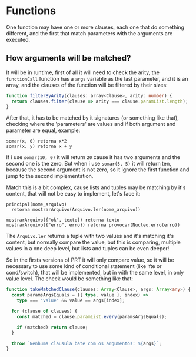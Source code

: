 # Functions

One function may have one or more clauses, each one that do something different, and the first that match parameters with the arguments are executed.

## How arguments will be matched?

It will be in runtime, first of all it will need to check the arity, the `functionCall` function has a `args` variable as the last parameter, and it is an array, and the clauses of the function will be filtered by their sizes:

```ts
function filterByArity(clauses: array<Clause>, arity: number) {
  return clauses.filter(clause => arity === clause.paramList.length);
}
```

After that, it has to be matched by it signatures (or something like that), checking where the 'parameters' are values and if both argument and parameter are equal, example:

```prt
somar(x, 0) retorna x*2
somar(x, y) retorna x + y
```

If i use `somar(10, 0)` it will return `20` cause it has two arguments and the second one is the zero. But when i use `somar(5, 5)` it will return ten, because the second argument is not zero, so it ignore the first function and jump to the second implementation.

<!-- Match this is a bit complex, cause lists may be split as you can see in Haskell, Elixr, Erlang and other languages, like that -->
<!-- #### Haskell
```haskell
sum [] = 0
sum (h:t) = h + sum t
```
#### Elixir
```elixir
def sum([]), do: 0
def sum([h|t]), do: h + sum(t)
```
In both if i call `sum([1,2,3])` it will take in the first call the `1` to `h` and `[2, 3]` to `` -->

Match this is a bit complex, cause lists and tuples may be matching by it's content, that will not be easy to implement, let's face it:

```prt
principal(nome_arquivo)
  retorna mostrarArquivo(Arquivo.ler(nome_arquivo))

mostrarArquivo({"ok", texto}) retorna texto
mostrarArquivo({"erro", erro}) retorna provocar(Nucleo.erro(erro))
```

The `Arquivo.ler` returns a tuple with two values and it's matching it's content, but normally compare the value, but this is comparing, multiple values in a one deep level, but lists and tuples can be even deeper!

So in the firsts versions of PRT it will only compare value, so it will be necessary to use some kind of conditional statement (like ifte or cond/switch), that will be implemented, but in with the same level, in only value level.
The check would be something like that:

```ts
function takeMatchedClause(clauses: Array<Clause>, args: Array<any>) {
  const paramsArgsEquals = ({ type, value }, index) =>
    type === "value" && value == args[index];

  for (clause of clauses) {
    const matched = clause.paramList.every(paramsArgsEquals);

    if (matched) return clause;
  }

  throw `Nenhuma clausula bate com os argumentos: ${args}`;
}
```

